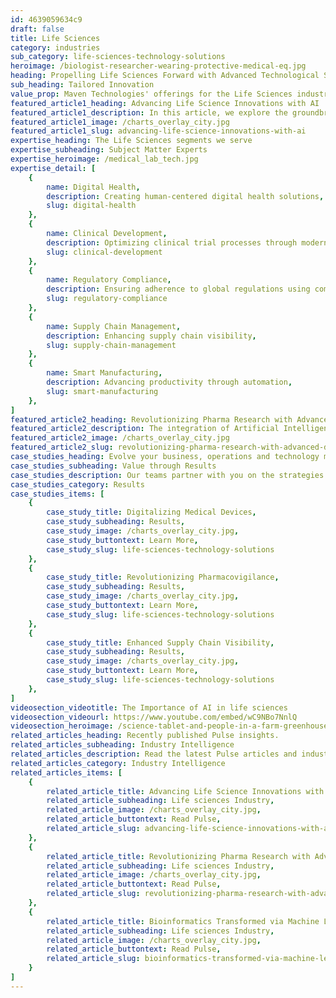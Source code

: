 ```yaml
---
id: 4639059634c9
draft: false
title: Life Sciences
category: industries
sub_category: life-sciences-technology-solutions
heroimage: /biologist-researcher-wearing-protective-medical-eq.jpg
heading: Propelling Life Sciences Forward with Advanced Technological Solutions
sub_heading: Tailored Innovation
value_prop: Maven Technologies' offerings for the Life Sciences industry unlock productivity and enhance efficiency. Our comprehensive digital solutions pave the way for new scientific advancements, delivering agile innovations and tailored strategic approaches. Utilizing cutting-edge technologies such as AI, cloud, and smart factory solutions, we enable you to navigate regulatory demands, manage costs, and advance patient care. Our experienced professionals equip you with solutions that transform your efforts into measurable results, setting the stage for a future where superior technology meets world-class productivity.
featured_article1_heading: Advancing Life Science Innovations with AI
featured_article1_description: In this article, we explore the groundbreaking impact of AI, particularly deep learning, on life sciences, revolutionizing drug discovery and genomic sequencing toward personalized medicine. However, implementing these advances comes with challenges including data privacy, algorithmic bias, and regulatory concerns. The piece examines the potential and obstacles of AI in transforming healthcare, signaling a significant future shift in the industry.
featured_article1_image: /charts_overlay_city.jpg
featured_article1_slug: advancing-life-science-innovations-with-ai
expertise_heading: The Life Sciences segments we serve
expertise_subheading: Subject Matter Experts
expertise_heroimage: /medical_lab_tech.jpg
expertise_detail: [
	{
		name: Digital Health,
		description: Creating human-centered digital health solutions,
		slug: digital-health
	},
	{
		name: Clinical Development,
		description: Optimizing clinical trial processes through modern digital technologies,
		slug: clinical-development
	},
	{
		name: Regulatory Compliance,
		description: Ensuring adherence to global regulations using comprehensive validation services,
		slug: regulatory-compliance
	},
	{
		name: Supply Chain Management,
		description: Enhancing supply chain visibility,
		slug: supply-chain-management
	},
	{
		name: Smart Manufacturing,
		description: Advancing productivity through automation,
		slug: smart-manufacturing
	},
]
featured_article2_heading: Revolutionizing Pharma Research with Advanced Data Analysis
featured_article2_description: The integration of Artificial Intelligence (AI) and Machine Learning (ML) is revolutionizing the pharmaceutical industry by enhancing drug discovery, optimizing clinical trials, and paving the way for personalized medicine. This profound transformation means faster, more accurate predictions which is reshaping healthcare research. Maven Technologies, a leader in technology solutions, is at the forefront of this digital revolution, providing the expertise to navigate and actualize the potential of advanced data analytics in the pharma sector. As we empower our clients with cutting-edge technology, we are setting the stage for pioneering advancements in patient care and treatment efficacy.
featured_article2_image: /charts_overlay_city.jpg
featured_article2_slug: revolutionizing-pharma-research-with-advanced-data-analysis
case_studies_heading: Evolve your business, operations and technology models.
case_studies_subheading: Value through Results
case_studies_description: Our teams partner with you on the strategies and solutions to transform your company.
case_studies_category: Results
case_studies_items: [
	{
		case_study_title: Digitalizing Medical Devices,
		case_study_subheading: Results,
		case_study_image: /charts_overlay_city.jpg,
		case_study_buttontext: Learn More,
		case_study_slug: life-sciences-technology-solutions
	},
	{
		case_study_title: Revolutionizing Pharmacovigilance,
		case_study_subheading: Results,
		case_study_image: /charts_overlay_city.jpg,
		case_study_buttontext: Learn More,
		case_study_slug: life-sciences-technology-solutions
	},
	{
		case_study_title: Enhanced Supply Chain Visibility,
		case_study_subheading: Results,
		case_study_image: /charts_overlay_city.jpg,
		case_study_buttontext: Learn More,
		case_study_slug: life-sciences-technology-solutions
	},
]
videosection_videotitle: The Importance of AI in life sciences
videosection_videourl: https://www.youtube.com/embed/wC9NBo7NnlQ
videosection_heroimage: /science-tablet-and-people-in-a-farm-greenhouse-fo.jpg
related_articles_heading: Recently published Pulse insights.
related_articles_subheading: Industry Intelligence
related_articles_description: Read the latest Pulse articles and industry insights.
related_articles_category: Industry Intelligence
related_articles_items: [
	{
		related_article_title: Advancing Life Science Innovations with AI,
		related_article_subheading: Life sciences Industry,
		related_article_image: /charts_overlay_city.jpg,
		related_article_buttontext: Read Pulse,
		related_article_slug: advancing-life-science-innovations-with-ai,
	},
	{
		related_article_title: Revolutionizing Pharma Research with Advanced Data Analysis,
		related_article_subheading: Life sciences Industry,
		related_article_image: /charts_overlay_city.jpg,
		related_article_buttontext: Read Pulse,
		related_article_slug: revolutionizing-pharma-research-with-advanced-data-analysis,
	},
	{
		related_article_title: Bioinformatics Transformed via Machine Learning,
		related_article_subheading: Life sciences Industry,
		related_article_image: /charts_overlay_city.jpg,
		related_article_buttontext: Read Pulse,
		related_article_slug: bioinformatics-transformed-via-machine-learning,
	}
]
---
```

